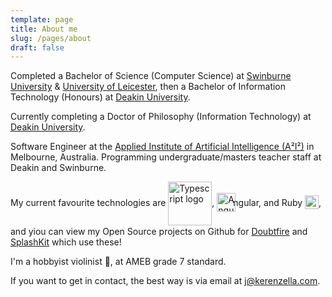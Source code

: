 ```yaml
---
template: page
title: About me
slug: /pages/about
draft: false
---
```

Completed a Bachelor of Science (Computer Science) at [Swinburne University](https://www.swinburne.edu.au/) & [University of Leicester](https://le.ac.uk/), then a Bachelor of Information Technology (Honours) at
[Deakin University](https://www.deakin.edu.au/).

Currently completing a Doctor of Philosophy (Information Technology) at
[Deakin University](https://www.deakin.edu.au/).

Software Engineer at the [Applied Institute of Artificial Intelligence (A²I²)](https://a2i2.deakin.edu.au/) in Melbourne, Australia. Programming undergraduate/masters teacher staff at Deakin and Swinburne.

My current favourite technologies are <img style='vertical-align:middle; display:inline; margin-bottom: 1px' src="/media/typescript.svg" alt="Typescript logo" width="70"/>, <img style='vertical-align:middle; display:inline; margin-right: -4px; margin-bottom: 5px' src="/media/angular.svg" alt="Angular logo" width="30"/>ngular, and Ruby <img style='vertical-align:middle; margin-bottom: 5px; display:inline;' src="/media/ruby.svg" alt="Ruby logo" width="22"/>, and yiou can view my Open Source projects on Github for [Doubtfire](https://github.com/doubtfire-lms/) and [SplashKit](https://github.com/splashkit/) which use these!

I'm a hobbyist violinist 🎻, at AMEB grade 7 standard.

If you want to get in contact, the best way is via email at [j@kerenzella.com](mailto:j@kerenzella.com).
